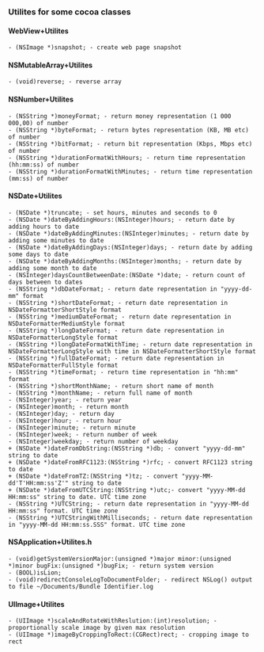 ### Utilites for some cocoa classes

#### WebView+Utilites

	- (NSImage *)snapshot; - create web page snapshot

#### NSMutableArray+Utilites

	- (void)reverse; - reverse array

#### NSNumber+Utilites

	- (NSString *)moneyFormat; - return money representation (1 000 000,00) of number
	- (NSString *)byteFormat; - return bytes representation (KB, MB etc) of number
	- (NSString *)bitFormat; - return bit representation (Kbps, Mbps etc) of number
	- (NSString *)durationFormatWithHours; - return time representation (hh:mm:ss) of number
	- (NSString *)durationFormatWithMinutes; - return time representation (mm:ss) of number

#### NSDate+Utilites

	- (NSDate *)truncate; - set hours, minutes and seconds to 0
	- (NSDate *)dateByAddingHours:(NSInteger)hours; - return date by adding hours to date
	- (NSDate *)dateByAddingMinutes:(NSInteger)minutes; - return date by adding some minutes to date
	- (NSDate *)dateByAddingDays:(NSInteger)days; - return date by adding some days to date
	- (NSDate *)dateByAddingMonths:(NSInteger)months; - return date by adding some month to date
	- (NSInteger)daysCountBetweenDate:(NSDate *)date; - return count of days between to dates
	- (NSString *)dbDateFormat; - return date representation in "yyyy-dd-mm" format
	- (NSString *)shortDateFormat; - return date representation in NSDateFormatterShortStyle format
	- (NSString *)mediumDateFormat; - return date representation in NSDateFormatterMediumStyle format
	- (NSString *)longDateFormat; - return date representation in NSDateFormatterLongStyle format
	- (NSString *)longDateFormatWithTime; - return date representation in NSDateFormatterLongStyle with time in NSDateFormatterShortStyle format
	- (NSString *)fullDateFormat; - return date representation in NSDateFormatterFullStyle format
	- (NSString *)timeFormat; - return time representation in "hh:mm" format
	- (NSString *)shortMonthName; - return short name of month
	- (NSString *)monthName; - return full name of month
	- (NSInteger)year; - return year
	- (NSInteger)month; - return month
	- (NSInteger)day; - return day
	- (NSInteger)hour; - return hour
	- (NSInteger)minute; - return minute
	- (NSInteger)week; - return number of week
	- (NSInteger)weekday; - return number of weekday
	+ (NSDate *)dateFromDbString:(NSString *)db; - convert "yyyy-dd-mm" string to date
	+ (NSDate *)dateFromRFC1123:(NSString *)rfc; - convert RFC1123 string to date
	+ (NSDate *)dateFromTZ:(NSString *)tz; - convert "yyyy-MM-dd'T'HH:mm:ss'Z'" string to date
	+ (NSDate *)dateFromUTCString:(NSString *)utc;- convert "yyyy-MM-dd HH:mm:ss" string to date. UTC time zone
	- (NSString *)UTCString; - return date representation in "yyyy-MM-dd HH:mm:ss" format. UTC time zone
	- (NSString *)UTCStringWithMilliseconds; - return date representation in "yyyy-MM-dd HH:mm:ss.SSS" format. UTC time zone

#### NSApplication+Utilites.h

	- (void)getSystemVersionMajor:(unsigned *)major minor:(unsigned *)minor bugFix:(unsigned *)bugFix; - return system version
	- (BOOL)isLion;
	- (void)redirectConsoleLogToDocumentFolder; - redirect NSLog() output to file ~/Documents/Bundle Identifier.log

#### UIImage+Utilites

	- (UIImage *)scaleAndRotateWithReslution:(int)resolution; - proportionally scale image by given max resolution
	- (UIImage *)imageByCroppingToRect:(CGRect)rect; - cropping image to rect